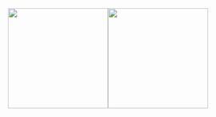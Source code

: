 <div style="display: flex; justify-content: center; flex-wrap: nowrap;">
  <a href="https://github.com/Melody-Lin">
    <img height=200 align="center" src="https://github-readme-stats-melody-lins-projects.vercel.app/api?username=Melody-Lin&show_icons=true&theme=react&bg_color=00000000&rank_icon=github" />
  </a>
  <a href="https://github.com/Melody-Lin">
    <img height=200 align="center" src="https://github-readme-stats-melody-lins-projects.vercel.app/api/top-langs/?username=Melody-Lin&layout=compact&theme=react&bg_color=00000000" />
  </a>
</div>
